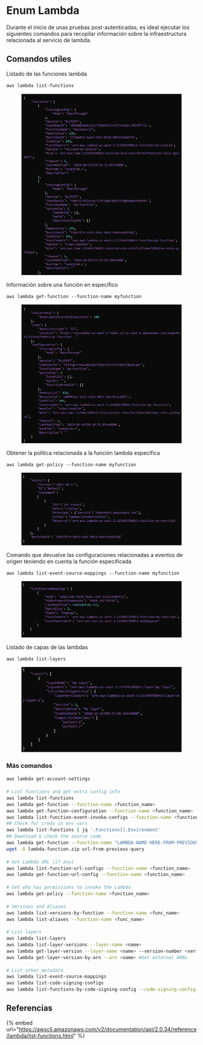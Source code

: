 # Enum Lambda

Durante el inicio de unas pruebas post-autenticadas, es ideal ejecutar los siguientes comandos para recopilar información sobre la infraestructura relacionada al servicio de lambda.

## Comandos utíles

Listado de las funciones lambda

```bash
aws lambda list-functions
```

<figure><img src="../../.gitbook/assets/image (21).png" alt=""><figcaption></figcaption></figure>



Información sobre una función en específico

```
aws lambda get-function --function-name myfunction
```

<figure><img src="../../.gitbook/assets/image (9) (3).png" alt=""><figcaption></figcaption></figure>



Obtener la política relacionada a la función lambda específica

```
aws lambda get-policy --function-name myfunction
```

<figure><img src="../../.gitbook/assets/image (19) (1) (3).png" alt=""><figcaption></figcaption></figure>



Comando que devuelve las configuraciones relacionadas a eventos de origen teniendo en cuenta la función especificada

```
aws lambda list-event-source-mappings --function-name myfunction
```

<figure><img src="../../.gitbook/assets/image (45).png" alt=""><figcaption></figcaption></figure>



Listado de capas de las lambdas

```
aws lambda list-layers
```

<figure><img src="../../.gitbook/assets/image (6) (1) (2).png" alt=""><figcaption></figcaption></figure>

### Más comandos

```bash
aws lambda get-account-settings

# List functions and get extra config info
aws lambda list-functions
aws lambda get-function --function-name <function_name>
aws lambda get-function-configuration --function-name <function_name>
aws lambda list-function-event-invoke-configs --function-name <function_name>
## Check for creds in env vars
aws lambda list-functions | jq '.Functions[].Environment'
## Download & check the source code
aws lambda get-function --function-name "LAMBDA-NAME-HERE-FROM-PREVIOUS-QUERY" --query 'Code.Location' --profile uploadcreds
wget -O lambda-function.zip url-from-previous-query

# Get Lambda URL (if any)
aws lambda list-function-url-configs --function-name <function_name>
aws lambda get-function-url-config --function-name <function_name>

# Get who has permissions to invoke the Lambda
aws lambda get-policy --function-name <function_name>

# Versions and Aliases
aws lambda list-versions-by-function --function-name <func_name>
aws lambda list-aliases --function-name <func_name>

# List layers
aws lambda list-layers
aws lambda list-layer-versions --layer-name <name>
aws lambda get-layer-version --layer-name <name> --version-number <ver>
aws lambda get-layer-version-by-arn --arn <name> #Get external ARNs

# List other metadata
aws lambda list-event-source-mappings
aws lambda list-code-signing-configs
aws lambda list-functions-by-code-signing-config --code-signing-config-arn <arn>
```

## Referencias

{% embed url="https://awscli.amazonaws.com/v2/documentation/api/2.0.34/reference/lambda/list-functions.html" %}

